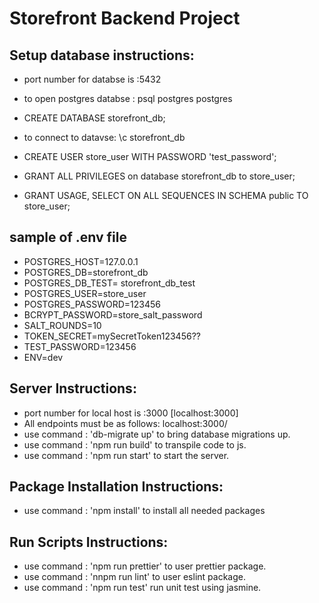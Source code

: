 # Storefront Backend Project
## Setup database instructions:

- port number for databse is :5432 

- to open postgres databse : psql postgres postgres   

- CREATE DATABASE storefront_db;

- to connect to datavse: \c storefront_db

- CREATE USER store_user WITH PASSWORD 'test_password';

- GRANT ALL PRIVILEGES on database storefront_db to store_user;

- GRANT USAGE, SELECT ON ALL SEQUENCES IN SCHEMA public TO store_user;

## sample of .env file
- POSTGRES_HOST=127.0.0.1
- POSTGRES_DB=storefront_db
- POSTGRES_DB_TEST= storefront_db_test
- POSTGRES_USER=store_user
- POSTGRES_PASSWORD=123456
- BCRYPT_PASSWORD=store_salt_password
- SALT_ROUNDS=10
- TOKEN_SECRET=mySecretToken123456??
- TEST_PASSWORD=123456
- ENV=dev


## Server Instructions:
- port number for local host is :3000 [localhost:3000]
- All endpoints must be as follows: localhost:3000/
- use command : 'db-migrate up' to bring database migrations up.
- use command : 'npm run build' to transpile code to js.
- use command : 'npm run start' to start the server.


## Package Installation Instructions:
- use command : 'npm install' to install all needed packages

## Run Scripts Instructions:

- use command : 'npm run prettier' to user prettier package.
- use command : 'nnpm run lint' to user eslint package.
- use command : 'npm run test' run unit test using jasmine.

